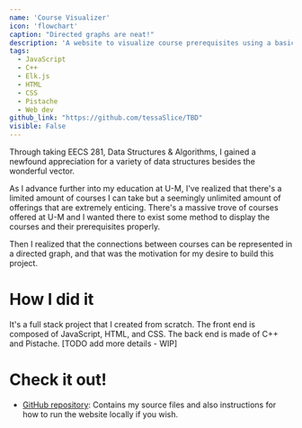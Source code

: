 ```yaml
---
name: 'Course Visualizer'
icon: 'flowchart'
caption: "Directed graphs are neat!"
description: 'A website to visualize course prerequisites using a basic HTML, CSS, and JS frontend with a C++ server as the backend.'
tags:
  - JavaScript
  - C++
  - Elk.js
  - HTML
  - CSS
  - Pistache
  - Web dev
github_link: "https://github.com/tessaSlice/TBD"
visible: False
---
```


Through taking EECS 281, Data Structures & Algorithms, I gained a newfound appreciation for a variety of data structures besides the wonderful vector. 

As I advance further into my education at U-M, I've realized that there's a limited amount of courses I can take but a seemingly unlimited amount of offerings that are extremely enticing. There's a massive trove of courses offered at U-M and I wanted there to exist some method to display the courses and their prerequisites properly. 

Then I realized that the connections between courses can be represented in a directed graph, and that was the motivation for my desire to build this project. 

# How I did it

It's a full stack project that I created from scratch. The front end is composed of JavaScript, HTML, and CSS. The back end is made of C++ and Pistache. [TODO add more details - WIP]

# Check it out!

- [GitHub repository](https://github.com/tessaSlice/Course-prerequisite-visualizer): Contains my source files and also instructions for how to run the website locally if you wish. 